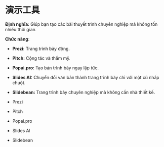 # 演示工具

**Định nghĩa:** Giúp bạn tạo các bài thuyết trình chuyên nghiệp mà không tốn nhiều thời gian.

**Chức năng:**
- **Prezi:** Trang trình bày động.
- **Pitch:** Cộng tác và thẩm mỹ.
- **Popai.pro:** Tạo bản trình bày ngay lập tức.
- **Slides AI:** Chuyển đổi văn bản thành trang trình bày chỉ với một cú nhấp chuột.
- **Slidebean:** Trang trình bày chuyên nghiệp mà không cần nhà thiết kế.

- Prezi
- Pitch
- Popai.pro
- Slides AI
- Slidebean 